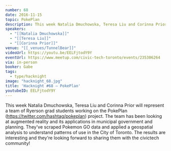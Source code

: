 ```yaml
---
number: 68
date: 2016-11-15
topic: PokePlan
description: This week Natalia Dmuchowska, Teresa Liu and Corinna Prior will represent a team of Ryerson grad students working on the [PokePlan](https://twitter.com/hashtag/pokeplan) project. The team has been looking at augmented reality and its applications in municipal government and planning. They've scraped Pokemon GO data and applied a geospatial analysis to understand patterns of use in the City of Toronto. The results are interesting and they're looking forward to sharing them with the civictech community!
speakers:
  - "[[Natalia Dmuchowska]]"
  - "[[Teresa Liu]]"
  - "[[Corinna Prior]]"
venue: "[[_venues/TunnelBear]]"
videoUrl: https://youtu.be/EELFjtodY9Y
eventUrl: https://www.meetup.com/civic-tech-toronto/events/235306264
via: in-person
booker: Gabe
tags:
  - type/hacknight
image: "hacknight_68.jpg"
title: 'Hacknight #68 – PokePlan'
youtubeID: EELFjtodY9Y
---
```

This week Natalia Dmuchowska, Teresa Liu and Corinna Prior will represent a team of Ryerson grad students working on the PokePlan (https://twitter.com/hashtag/pokeplan) project. The team has been looking at augmented reality and its applications in municipal government and planning. They've scraped Pokemon GO data and applied a geospatial analysis to understand patterns of use in the City of Toronto. The results are interesting and they're looking forward to sharing them with the civictech community!